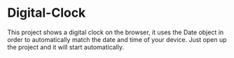 # Digital-Clock
This project shows a digital clock on the browser, it uses the Date object in order to automatically match the date and time of your device. 
Just open up the project and it will start automatically. 
